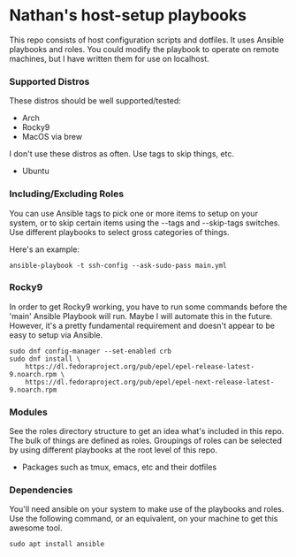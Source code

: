 # Nathan's host-setup playbooks

This repo consists of host configuration scripts and dotfiles.  It
uses Ansible playbooks and roles.  You could modify the playbook to
operate on remote machines, but I have written them for use on
localhost.

### Supported Distros

These distros should be well supported/tested:

- Arch
- Rocky9
- MacOS via brew

I don't use these distros as often. Use tags to skip things, etc.

- Ubuntu

### Including/Excluding Roles

You can use Ansible tags to pick one or more items to setup on your
system, or to skip certain items using the --tags and --skip-tags
switches.  Use different playbooks to select gross categories of
things.

Here's an example:

    ansible-playbook -t ssh-config --ask-sudo-pass main.yml

### Rocky9

In order to get Rocky9 working, you have to run some commands before
the 'main' Ansible Playbook will run. Maybe I will automate this in
the future. However, it's a pretty fundamental requirement and doesn't
appear to be easy to setup via Ansible.

    sudo dnf config-manager --set-enabled crb
    sudo dnf install \
        https://dl.fedoraproject.org/pub/epel/epel-release-latest-9.noarch.rpm \
        https://dl.fedoraproject.org/pub/epel/epel-next-release-latest-9.noarch.rpm

### Modules

See the roles directory structure to get an idea what's included in
this repo.  The bulk of things are defined as roles.  Groupings of
roles can be selected by using different playbooks at the root level
of this repo.

* Packages such as tmux, emacs, etc and their dotfiles


### Dependencies

You'll need ansible on your system to make use of the playbooks and
roles.  Use the following command, or an equivalent, on your machine
to get this awesome tool.

    sudo apt install ansible

